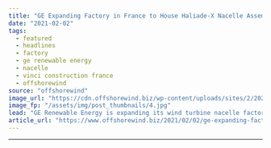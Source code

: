 ```yaml
---
title: "GE Expanding Factory in France to House Haliade-X Nacelle Assembly"
date: "2021-02-02"
tags: 
  - featured
  - headlines
  - factory
  - ge renewable energy
  - nacelle
  - vinci construction france
  - offshorewind
source: "offshorewind"
image_url: "https://cdn.offshorewind.biz/wp-content/uploads/sites/2/2021/02/02131007/GE-nacelle-factory_-source-VINCI-Construction.jpg"
image_fp: "/assets/img/post_thumbnails/4.jpg"
lead: "GE Renewable Energy is expanding its wind turbine nacelle factory in Montoir-de-Bretagne in France"
article_url: "https://www.offshorewind.biz/2021/02/02/ge-expanding-factory-in-france-to-house-haliade-x-nacelle-assembly/"
---
```


---
